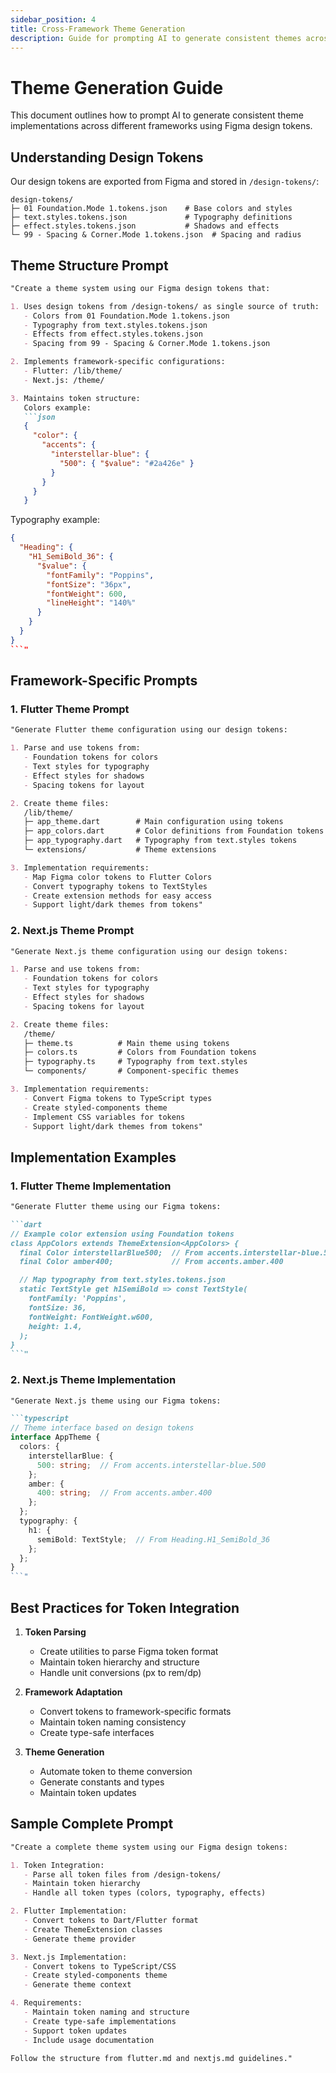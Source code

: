 ```yaml
---
sidebar_position: 4
title: Cross-Framework Theme Generation
description: Guide for prompting AI to generate consistent themes across Flutter and Next.js
---
```


# Theme Generation Guide

This document outlines how to prompt AI to generate consistent theme implementations across different frameworks using Figma design tokens.

## Understanding Design Tokens

Our design tokens are exported from Figma and stored in `/design-tokens/`:

```
design-tokens/
├─ 01 Foundation.Mode 1.tokens.json    # Base colors and styles
├─ text.styles.tokens.json             # Typography definitions
├─ effect.styles.tokens.json           # Shadows and effects
└─ 99 - Spacing & Corner.Mode 1.tokens.json  # Spacing and radius
```

## Theme Structure Prompt

```markdown
"Create a theme system using our Figma design tokens that:

1. Uses design tokens from /design-tokens/ as single source of truth:
   - Colors from 01 Foundation.Mode 1.tokens.json
   - Typography from text.styles.tokens.json
   - Effects from effect.styles.tokens.json
   - Spacing from 99 - Spacing & Corner.Mode 1.tokens.json

2. Implements framework-specific configurations:
   - Flutter: /lib/theme/
   - Next.js: /theme/

3. Maintains token structure:
   Colors example:
   ```json
   {
     "color": {
       "accents": {
         "interstellar-blue": {
           "500": { "$value": "#2a426e" }
         }
       }
     }
   }
   ```

   Typography example:
   ```json
   {
     "Heading": {
       "H1_SemiBold_36": {
         "$value": {
           "fontFamily": "Poppins",
           "fontSize": "36px",
           "fontWeight": 600,
           "lineHeight": "140%"
         }
       }
     }
   }
   ```"
```

## Framework-Specific Prompts

### 1. Flutter Theme Prompt

```markdown
"Generate Flutter theme configuration using our design tokens:

1. Parse and use tokens from:
   - Foundation tokens for colors
   - Text styles for typography
   - Effect styles for shadows
   - Spacing tokens for layout

2. Create theme files:
   /lib/theme/
   ├─ app_theme.dart        # Main configuration using tokens
   ├─ app_colors.dart       # Color definitions from Foundation tokens
   ├─ app_typography.dart   # Typography from text.styles tokens
   └─ extensions/           # Theme extensions

3. Implementation requirements:
   - Map Figma color tokens to Flutter Colors
   - Convert typography tokens to TextStyles
   - Create extension methods for easy access
   - Support light/dark themes from tokens"
```

### 2. Next.js Theme Prompt

```markdown
"Generate Next.js theme configuration using our design tokens:

1. Parse and use tokens from:
   - Foundation tokens for colors
   - Text styles for typography
   - Effect styles for shadows
   - Spacing tokens for layout

2. Create theme files:
   /theme/
   ├─ theme.ts          # Main theme using tokens
   ├─ colors.ts         # Colors from Foundation tokens
   ├─ typography.ts     # Typography from text.styles
   └─ components/       # Component-specific themes

3. Implementation requirements:
   - Convert Figma tokens to TypeScript types
   - Create styled-components theme
   - Implement CSS variables for tokens
   - Support light/dark themes from tokens"
```

## Implementation Examples

### 1. Flutter Theme Implementation

```markdown
"Generate Flutter theme using our Figma tokens:

```dart
// Example color extension using Foundation tokens
class AppColors extends ThemeExtension<AppColors> {
  final Color interstellarBlue500;  // From accents.interstellar-blue.500
  final Color amber400;             // From accents.amber.400

  // Map typography from text.styles.tokens.json
  static TextStyle get h1SemiBold => const TextStyle(
    fontFamily: 'Poppins',
    fontSize: 36,
    fontWeight: FontWeight.w600,
    height: 1.4,
  );
}
```"
```

### 2. Next.js Theme Implementation

```markdown
"Generate Next.js theme using our Figma tokens:

```typescript
// Theme interface based on design tokens
interface AppTheme {
  colors: {
    interstellarBlue: {
      500: string;  // From accents.interstellar-blue.500
    };
    amber: {
      400: string;  // From accents.amber.400
    };
  };
  typography: {
    h1: {
      semiBold: TextStyle;  // From Heading.H1_SemiBold_36
    };
  };
}
```"
```

## Best Practices for Token Integration

1. **Token Parsing**
   - Create utilities to parse Figma token format
   - Maintain token hierarchy and structure
   - Handle unit conversions (px to rem/dp)

2. **Framework Adaptation**
   - Convert tokens to framework-specific formats
   - Maintain token naming consistency
   - Create type-safe interfaces

3. **Theme Generation**
   - Automate token to theme conversion
   - Generate constants and types
   - Maintain token updates

## Sample Complete Prompt

```markdown
"Create a complete theme system using our Figma design tokens:

1. Token Integration:
   - Parse all token files from /design-tokens/
   - Maintain token hierarchy
   - Handle all token types (colors, typography, effects)

2. Flutter Implementation:
   - Convert tokens to Dart/Flutter format
   - Create ThemeExtension classes
   - Generate theme provider

3. Next.js Implementation:
   - Convert tokens to TypeScript/CSS
   - Create styled-components theme
   - Generate theme context

4. Requirements:
   - Maintain token naming and structure
   - Create type-safe implementations
   - Support token updates
   - Include usage documentation

Follow the structure from flutter.md and nextjs.md guidelines."
``` 